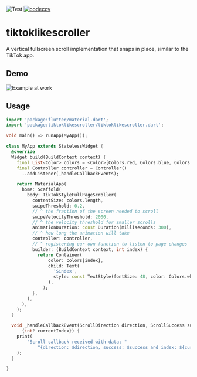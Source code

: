 ![Test](https://github.com/dmt195/tiktok-flutter-plugin/workflows/Test/badge.svg?branch=master)
[![codecov](https://codecov.io/gh/dmt195/tiktok-flutter-plugin/branch/master/graph/badge.svg?token=N93Q8FI6YJ)](https://codecov.io/gh/dmt195/tiktok-flutter-plugin)


# tiktoklikescroller

A vertical fullscreen scroll implementation that snaps in place, similar to the TikTok app.

## Demo

![Example at work](v0.1.0.gif)

## Usage

```dart
import 'package:flutter/material.dart';
import 'package:tiktoklikescroller/tiktoklikescroller.dart';

void main() => runApp(MyApp());

class MyApp extends StatelessWidget {
  @override
  Widget build(BuildContext context) {
    final List<Color> colors = <Color>[Colors.red, Colors.blue, Colors.green];
    final Controller controller = Controller()
      ..addListener(_handleCallbackEvents);

    return MaterialApp(
      home: Scaffold(
        body: TikTokStyleFullPageScroller(
          contentSize: colors.length,
          swipeThreshold: 0.2,
          // ^ the fraction of the screen needed to scroll
          swipeVelocityThreshold: 2000,
          // ^ the velocity threshold for smaller scrolls
          animationDuration: const Duration(milliseconds: 300),
          // ^ how long the animation will take
          controller: controller,
          // ^ registering our own function to listen to page changes
          builder: (BuildContext context, int index) {
            return Container(
                color: colors[index],
                child: Text(
                  '$index',
                  style: const TextStyle(fontSize: 48, color: Colors.white),
                ),
              );
          },
        ),
      ),
    );
  }

  void _handleCallbackEvent(ScrollDirection direction, ScrollSuccess success,
      {int? currentIndex}) {
    print(
        "Scroll callback received with data: "
            "{direction: $direction, success: $success and index: ${currentIndex ?? 'not given'}}",
    );
  }

}
```
